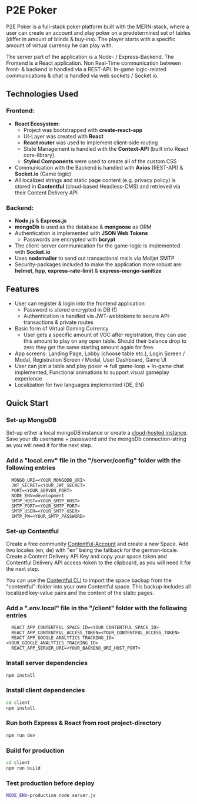 # P2E Poker

P2E Poker is a full-stack poker platform built with the MERN-stack, where a user can create an account and play poker on a predetermined set of tables (differ in amount of blinds & buy-ins). The player starts with a specific amount of virtual currency he can play with.

The server part of the application is a Node- / Express-Backend. The Frontend is a React application. Non Real-Time communication between front- & backend is handled via a REST-API. In-game logic-related communications & chat is handled via web sockets / Socket.io.

## Technologies Used

### Frontend:

- **React Ecosystem:**
  - Project was bootstrapped with **create-react-app**
  - UI-Layer was created with **React**
  - **React router** was used to implement client-side routing
  - State Management is handled with the **Context-API** (built into React core-library)
  - **Styled Components** were used to create all of the custom CSS
- Communication with the Backend is handled with **Axios** (REST-API) & **Socket.io** (Game logic)
- All localized strings and static page content (e.g. privacy policy) is stored in **Contentful** (cloud-based Headless-CMS) and retrieved via their Content Delivery API

### Backend:

- **Node.js** & **Express.js**
- **mongoDb** is used as the database & **mongoose** as ORM
- Authentication is implemented with **JSON Web Tokens**
  - Passwords are encrypted with **bcrypt**
- The client-server communication for the game-logic is implemented with **Socket.io**
- Uses **nodemailer** to send out transactional mails via Mailjet SMTP
- Security-packages included to make the application more robust are: **helmet**, **hpp**, **express-rate-limit** & **express-mongo-sanitize**

## Features

- User can register & login into the frontend application
  - Password is stored encrypted in DB (!)
  - Authentication is handled via JWT-webtokens to secure API-transactions & private routes
- Basic form of Virtual Gaming Currency
  - User gets a specific amount of VGC after registration, they can use this amount to play on any open table. Should their balance drop to zero they get the same starting amount again for free.
- App screens: Landing Page, Lobby (choose table etc.), Login Screen / Modal, Registration Screen / Modal, User Dashboard, Game UI
- User can join a table and play poker ⇒ full game-loop + In-game chat implemented, Functional animations to support visual gameplay experience
- Localization for two languages implemented (DE, EN)

## Quick Start

### Set-up MongoDB

Set-up either a local mongoDB instance or create a [cloud-hosted instance](https://www.mongodb.com/). Save your db username + passsword and the mongoDb connection-string as you will need it for the next step.

### Add a "local.env" file in the "/server/config" folder with the following entries

```
  MONGO_URI=<YOUR_MONGODB_URI>
  JWT_SECRET=<YOUR_JWT_SECRET>
  PORT=<YOUR_SERVER_PORT>
  NODE_ENV=development
  SMTP_HOST=<YOUR_SMTP_HOST>
  SMTP_PORT=<YOUR_SMTP_PORT>
  SMTP_USER=<YOUR_SMTP_USER>
  SMTP_PW=<YOUR_SMTP_PASSWORD>
```

### Set-up Contentful

Create a free community [Contentful-Account](https://www.contentful.com/get-started/) and create a new Space. Add two locales (en, de) with "en" being the fallback for the german-locale. Create a Content Delivery API Key and copy your space token and Contentful Delivery API access-token to the clipboard, as you will need it for the next step.

You can use the [Contentful CLI](https://www.npmjs.com/package/contentful-cli) to import the space backup from the "contentful"-folder into your own Contentful space. This backup includes all localized key-value pairs and the content of the static pages.

### Add a ".env.local" file in the "/client" folder with the following entries

```
  REACT_APP_CONTENTFUL_SPACE_ID=<YOUR_CONTENTFUL_SPACE_ID>
  REACT_APP_CONTENTFUL_ACCESS_TOKEN=<YOUR_CONTENTFUL_ACCESS_TOKEN>
  REACT_APP_GOOGLE_ANALYTICS_TRACKING_ID=<YOUR_GOOGLE_ANALYTICS_TRACKING_ID>
  REACT_APP_SERVER_URI=<YOUR_BACKEND_URI_HOST_PORT>
```

### Install server dependencies

```bash
npm install
```

### Install client dependencies

```bash
cd client
npm install
```

### Run both Express & React from root project-directory

```bash
npm run dev
```

### Build for production

```bash
cd client
npm run build
```

### Test production before deploy

```bash
NODE_ENV=production node server.js
```
